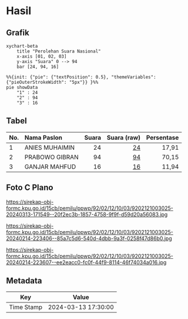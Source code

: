 # Hasil

## Grafik

```mermaid
xychart-beta
    title "Perolehan Suara Nasional"
    x-axis [01, 02, 03]
    y-axis "Suara" 0 --> 94
    bar [24, 94, 16]
```

```mermaid
%%{init: {"pie": {"textPosition": 0.5}, "themeVariables": {"pieOuterStrokeWidth": "5px"}} }%%
pie showData
    "1" : 24
    "2" : 94
    "3" : 16
```

## Tabel

| No. | Nama Paslon    | Suara | Suara (raw) | Persentase |
|:--- |:-------------- | -----:| -----------:| ----------:|
| 1   | ANIES MUHAIMIN | 24    | [24][p-1]   | 17,91      |
| 2   | PRABOWO GIBRAN | 94    | [94][p-2]   | 70,15      |
| 3   | GANJAR MAHFUD  | 16    | [16][p-3]   | 11,94      |


[p-1]: https://github.com/gigit-pemilu/pemilu-2024/blob/main/pilpres/hitung-suara/sub/92-papua-barat/sub/02-manokwari/sub/12-manokwari-barat/sub/1003-wosi/sub/025-tps/sub/paslon-1.txt
[p-2]: https://github.com/gigit-pemilu/pemilu-2024/blob/main/pilpres/hitung-suara/sub/92-papua-barat/sub/02-manokwari/sub/12-manokwari-barat/sub/1003-wosi/sub/025-tps/sub/paslon-2.txt
[p-3]: https://github.com/gigit-pemilu/pemilu-2024/blob/main/pilpres/hitung-suara/sub/92-papua-barat/sub/02-manokwari/sub/12-manokwari-barat/sub/1003-wosi/sub/025-tps/sub/paslon-3.txt

## Foto C Plano

https://sirekap-obj-formc.kpu.go.id/15cb/pemilu/ppwp/92/02/12/10/03/9202121003025-20240313-171549--20f2ec3b-1857-4758-9f9f-d59d20a56083.jpg

https://sirekap-obj-formc.kpu.go.id/15cb/pemilu/ppwp/92/02/12/10/03/9202121003025-20240214-223406--85a7c5d6-540d-4dbb-9a3f-0258f47d86b0.jpg

https://sirekap-obj-formc.kpu.go.id/15cb/pemilu/ppwp/92/02/12/10/03/9202121003025-20240214-223607--ee2eacc0-fc0f-44f9-8114-46f74034a016.jpg


## Metadata

| Key        | Value               |
| ---------- | ------------------- |
| Time Stamp | 2024-03-13 17:30:00 |



